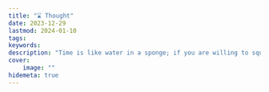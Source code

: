```yaml
---
title: "⌛ Thought"
date: 2023-12-29
lastmod: 2024-01-10
tags:
keywords:
description: "Time is like water in a sponge; if you are willing to squeeze, there is always some — Lu Xun"
cover:
    image: ""
hidemeta: true 
---
```

